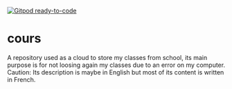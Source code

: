 [![Gitpod ready-to-code](https://img.shields.io/badge/Gitpod-ready--to--code-blue?logo=gitpod)](https://gitpod.io/#https://gitlab.com/CentaurusDJ/import-cours)

# cours
A repository used as a cloud to store my classes from school, its main purpose is for not loosing again my classes due to an error on my computer. Caution: Its description is maybe in English but most of its content is written in French.
